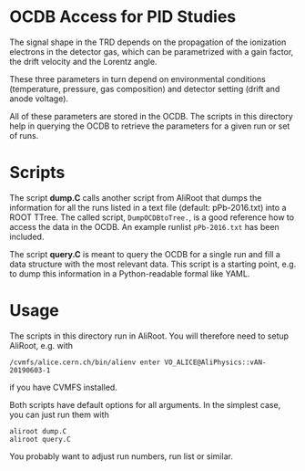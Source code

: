 
OCDB Access for PID Studies
===========================

The signal shape in the TRD depends on the propagation of the
ionization electrons in the detector gas, which can be parametrized
with a gain factor, the drift velocity and the Lorentz angle.

These three parameters in turn depend on environmental conditions
(temperature, pressure, gas composition) and detector setting (drift
and anode voltage).

All of these parameters are stored in the OCDB. The scripts in this
directory help in querying the OCDB to retrieve the parameters for a
given run or set of runs.

Scripts
=======

The script **dump.C** calls another script from AliRoot that dumps the
information for all the runs listed in a text file (default:
pPb-2016.txt) into a ROOT TTree. The called script, `DumpOCDBtoTree.`,
is a good reference how to access the data in the OCDB. An example
runlist `pPb-2016.txt` has been included.

The script **query.C** is meant to query the OCDB for a single run and
fill a data structure with the most relevant data. This script is a
starting point, e.g. to dump this information in a Python-readable
formal like YAML.

Usage
=====

The scripts in this directory run in AliRoot. You will therefore need
to setup AliRoot, e.g. with
```
/cvmfs/alice.cern.ch/bin/alienv enter VO_ALICE@AliPhysics::vAN-20190603-1
```
if you have CVMFS installed.

Both scripts have default options for all arguments. In the simplest case, you can just run them with
```
aliroot dump.C
aliroot query.C
```
You probably want to adjust run numbers, run list or similar.

